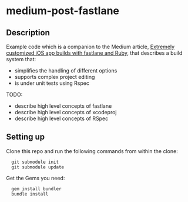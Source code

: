 # medium-post-fastlane

## Description

Example code which is a companion to the Medium article, [Extremely customized iOS app builds with fastlane and Ruby](https://medium.com/@lyndseydf/extremely-customized-ios-app-builds-using-fastlane-and-ruby-cf123622f2d3), that describes a build system that:
- simplifies the handling of different options
- supports complex project editing
- is under unit tests using Rspec

TODO:
- describe high level concepts of fastlane
- describe high level concepts of xcodeproj
- describe high level concepts of RSpec


## Setting up

Clone this repo and run the following commands from within the clone:
```
  git submodule init
  git submodule update
```

Get the Gems you need:
```
  gem install bundler
  bundle install
```
